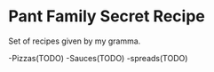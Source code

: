 # Pant Family Secret Recipe

Set of recipes given by my gramma.

-Pizzas(TODO)
-Sauces(TODO)
-spreads(TODO)